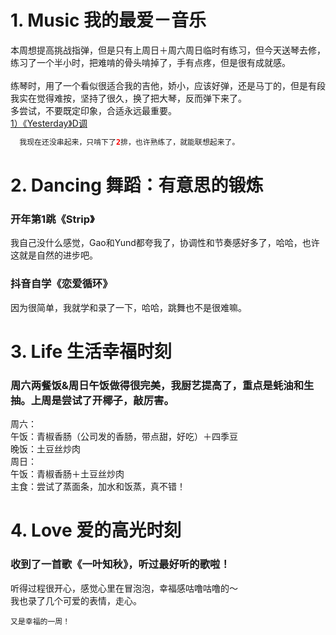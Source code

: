 # 1. Music 我的最爱－音乐
本周想提高挑战指弹，但是只有上周日＋周六周日临时有练习，但今天送琴去修，练习了一个半小时，把难啃的骨头啃掉了，手有点疼，但是很有成就感。</br>
</br>
练琴时，用了一个看似很适合我的吉他，娇小，应该好弹，还是马丁的，但是有段我实在觉得难按，坚持了很久，换了把大琴，反而弹下来了。</br>
多尝试，不要既定印象，合适永远最重要。</br>
[1）《Yesterday》D调]()</br>
```Java
  我现在还没串起来，只啃下了2排，也许熟练了，就能联想起来了。
```

# 2. Dancing 舞蹈：有意思的锻炼
### 开年第1跳《Strip》
我自己没什么感觉，Gao和Yund都夸我了，协调性和节奏感好多了，哈哈，也许这就是自然的进步吧。</br>
### 抖音自学《恋爱循环》
因为很简单，我就学和录了一下，哈哈，跳舞也不是很难嘛。</br>

# 3. Life 生活幸福时刻
### 周六两餐饭&周日午饭做得很完美，我厨艺提高了，重点是蚝油和生抽。上周是尝试了开椰子，敲厉害。
周六：</br>
午饭：青椒香肠（公司发的香肠，带点甜，好吃）＋四季豆</br>
晚饭：土豆丝炒肉</br>
周日：</br>
午饭：青椒香肠＋土豆丝炒肉</br>
主食：尝试了蒸面条，加水和饭蒸，真不错！</br>

# 4. Love 爱的高光时刻
### 收到了一首歌《一叶知秋》，听过最好听的歌啦！
听得过程很开心，感觉心里在冒泡泡，幸福感咕噜咕噜的～</br>
我也录了几个可爱的表情，走心。</br>

```
又是幸福的一周！
```
